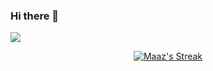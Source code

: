 ### Hi there 👋
![](https://leetcard.jacoblin.cool/Maaz_mk?theme=light,unicorn)

<p align="center">
  <a href="https://github.com/maazkhan101#user-activity-overview">
    <img title="Maaz's Github Streak" alt="Maaz's Streak" src="https://github-readme-streak-stats.herokuapp.com/?user=maazkhan101" />
  </a>
</p>


<!--

**maazkhan101/maazkhan101** is a ✨ _special_ ✨ repository because its `README.md` (this file) appears on your GitHub profile.

Here are some ideas to get you started:

- 🔭 I’m currently working on ...
- 🌱 I’m currently learning ...
- 👯 I’m looking to collaborate on ...
- 🤔 I’m looking for help with ...
- 💬 Ask me about ...
- 📫 How to reach me: ...
- 😄 Pronouns: ...
- ⚡ Fun fact: ...
-->
